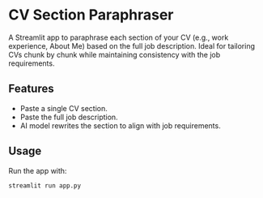 # CV Section Paraphraser

A Streamlit app to paraphrase each section of your CV (e.g., work experience, About Me) based on the full job description. Ideal for tailoring CVs chunk by chunk while maintaining consistency with the job requirements.

## Features
- Paste a single CV section.
- Paste the full job description.
- AI model rewrites the section to align with job requirements.

## Usage
Run the app with:

```bash
streamlit run app.py
```
